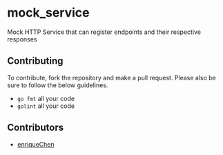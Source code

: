 # mock_service

Mock HTTP Service that can register endpoints and their respective responses

## Contributing

To contribute, fork the repository and make a pull request. Please also be sure to follow the below guidelines.

- `go fmt` all your code
- `golint` all your code

## Contributors

- [enriqueChen](https://github.com/enriqueChen)

